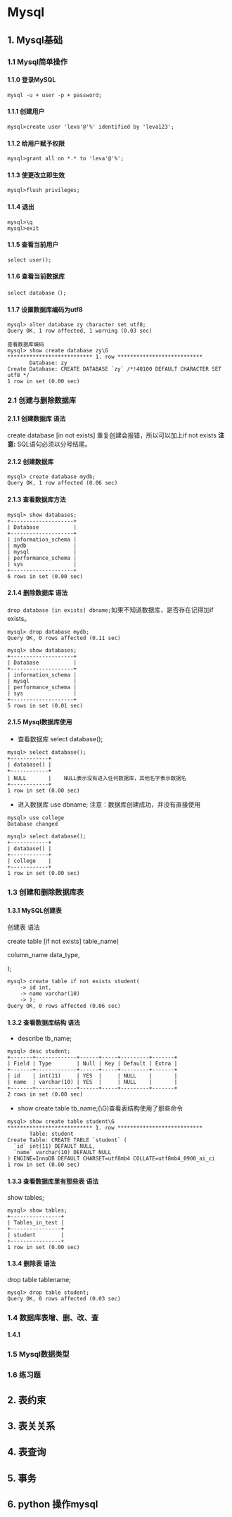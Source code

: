 # Mysql

## 1. Mysql基础

### 1.1 Mysql简单操作

#### 1.1.0 登录MySQL
```
mysql -u + user -p + password;
```

#### 1.1.1 创建用户
```
mysql>create user 'leva'@'%' identified by 'leva123';
```

#### 1.1.2 给用户赋予权限
```
mysql>grant all on *.* to 'leva'@'%';
```

#### 1.1.3 使更改立即生效
```
mysql>flush privileges;
```

#### 1.1.4 退出
```
mysql>\q
mysql>exit
```

#### 1.1.5 查看当前用户
```
select user();
```

#### 1.1.6 查看当前数据库
```
select database（);
```

#### 1.1.7 设置数据库编码为utf8
```
mysql> alter database zy character set utf8;
Query OK, 1 row affected, 1 warning (0.03 sec)

查看数据库编码
mysql> show create database zy\G
*************************** 1. row ***************************
       Database: zy
Create Database: CREATE DATABASE `zy` /*!40100 DEFAULT CHARACTER SET utf8 */
1 row in set (0.00 sec)
```

### 2.1 创建与删除数据库

#### 2.1.1 创建数据库 语法
create database [in not exists] 重复创建会报错，所以可以加上if not exists
**注意:** SQL语句必须以分号结尾。

#### 2.1.2 创建数据库
```
mysql> create database mydb;
Query OK, 1 row affected (0.06 sec)
```

#### 2.1.3 查看数据库方法
```
mysql> show databases;
+--------------------+
| Database           |
+--------------------+
| information_schema |
| mydb               |
| mysql              |
| performance_schema |
| sys                |
+--------------------+
6 rows in set (0.00 sec)
```

#### 2.1.4 删除数据库 语法
`drop database [in exists] dbname;`如果不知道数据库，是否存在记得加if exists。

```
mysql> drop database mydb;
Query OK, 0 rows affected (0.11 sec)

mysql> show databases;
+--------------------+
| Database           |
+--------------------+
| information_schema |
| mysql              |
| performance_schema |
| sys                |
+--------------------+
5 rows in set (0.01 sec)
```

#### 2.1.5 Mysql数据库使用
* 查看数据库
select database();
```
mysql> select database();
+------------+
| database() |
+------------+
| NULL       |    NULL表示没有进入任何数据库，其他名字表示数据名
+------------+
1 row in set (0.00 sec)
```

* 进入数据库
use dbname; 注意：数据库创建成功，并没有直接使用
```
mysql> use college
Database changed

mysql> select database();
+------------+
| database() |
+------------+
| college    |
+------------+
1 row in set (0.00 sec)
```
### 1.3 创建和删除数据库表

#### 1.3.1 MySQL创建表
创建表 语法

create table [if not exists] table_name(

column_name data_type,

);

```
mysql> create table if not exists student(
    -> id int,
    -> name varchar(10)
    -> );
Query OK, 0 rows affected (0.06 sec)
```

#### 1.3.2 查看数据库结构 语法
* describe tb_name;
```
mysql> desc student;
+-------+-------------+------+-----+---------+-------+
| Field | Type        | Null | Key | Default | Extra |
+-------+-------------+------+-----+---------+-------+
| id    | int(11)     | YES  |     | NULL    |       |
| name  | varchar(10) | YES  |     | NULL    |       |
+-------+-------------+------+-----+---------+-------+
2 rows in set (0.00 sec)
```

* show create table tb_name;(\G)查看表结构使用了那些命令
```
mysql> show create table student\G
*************************** 1. row ***************************
       Table: student
Create Table: CREATE TABLE `student` (
  `id` int(11) DEFAULT NULL,
  `name` varchar(10) DEFAULT NULL
) ENGINE=InnoDB DEFAULT CHARSET=utf8mb4 COLLATE=utf8mb4_0900_ai_ci
1 row in set (0.00 sec)
```

#### 1.3.3 查看数据库里有那些表 语法
show tables;
```
mysql> show tables;
+----------------+
| Tables_in_test |
+----------------+
| student        |
+----------------+
1 row in set (0.00 sec)
```

#### 1.3.4 删除表 语法
drop table tablename;
```
mysql> drop table student;
Query OK, 0 rows affected (0.03 sec)
```

### 1.4 数据库表增、删、改、查

#### 1.4.1 
### 1.5 Mysql数据类型
### 1.6 练习题

## 2. 表约束

## 3. 表关关系

## 4. 表查询

## 5. 事务

## 6. python 操作mysql
